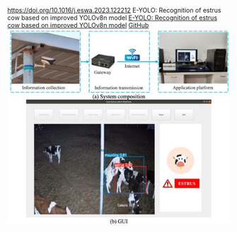 
https://doi.org/10.1016/j.eswa.2023.122212
E-YOLO: Recognition of estrus cow based on improved YOLOv8n model
[E-YOLO: Recognition of estrus cow based on improved YOLOv8n model](https://doi.org/10.1016/j.eswa.2023.122212)
[GitHub](https://github.com)
![示例图片](https://github.com/XingshiXu/CAAID/blob/main/Example%20image10-1.jpg)
